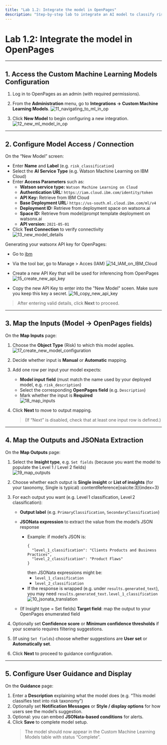 ```yaml
---
title: "Lab 1.2: Integrate the model in OpenPages"
description: "Step‑by‑step lab to integrate an AI model to classify risk descriptions into Basel II taxonomy in OpenPages using Custom Machine Learning Models"
---
```


# Lab 1.2: Integrate the model in OpenPages

---

## 1. Access the Custom Machine Learning Models Configuration

1. Log in to OpenPages as an admin (with required permissions).  
2. From the **Administration** menu, go to **Integrations → Custom Machine Learning Models**.
![11_navigating_to_ml_in_op](images/11_navigating_to_ml_in_op.png)

3. Click **New Model** to begin configuring a new integration.  
![12_new_ml_model_in_op](images/12_new_ml_model_in_op.png)

---

## 2. Configure Model Access / Connection

On the “New Model” screen:

- Enter **Name** and **Label** (e.g. `risk_classification`)  
- Select the **AI Service Type** (e.g. Watson Machine Learning on IBM Cloud)  
- Enter **Access Parameters** such as:  
  - **Watson service type:** `Watson Machine Learning on Cloud`
  - **Authentication URL:** `https://iam.cloud.ibm.com/identity/token`
  - **API Key:** Retrieve from IBM Cloud 
  - **Base Deployment URL:** `https://us-south.ml.cloud.ibm.com/ml/v4`
  - **Deployment ID:** Retrieve from deployment space on watsonx.ai
  - **Space ID:**  Retrieve from model/prompt template deployment on watsonx.ai
  - **API version:** `2021-05-01`  
- Click **Test Connection** to verify connectivity  
![13_new_model_details](images/13_new_model_details.png)

Generating your watsonx API key for OpenPages:
- Go to [ibm](https://cloud.ibm.com/)
- Via the tool bar, go to Manage > Acces (IAM)
![14_IAM_on_IBM_Cloud](images/14_IAM_on_IBM_Cloud.png)

- Create a new API Key that will be used for inferencing from OpenPages
![15_create_new_api_key](images/15_create_new_api_key.png)

- Copy the new API Key to enter into the "New Model" sceen. Make sure you keep this key a secret.
![16_copy_new_api_key](images/16_copy_new_api_key.png)

> After entering valid details, click **Next** to proceed.

---

## 3. Map the Inputs (Model → OpenPages fields)

On the **Map Inputs** page:

1. Choose the **Object Type** (Risk) to which this model applies.
![17_create_new_model_configuration](images/17_create_new_model_configuration.png)

2. Decide whether input is **Manual** or **Automatic** mapping.  

3. Add one row per input your model expects:
   - **Model input field** (must match the name used by your deployed model, e.g. `risk_description`)  
   - Select the corresponding **OpenPages field** (e.g. `Description`)  
   - Mark whether the input is **Required**  
![18_map_inputs](images/18_map_inputs.png)

4. Click **Next** to move to output mapping.  
   > (If “Next” is disabled, check that at least one input row is defined.)

---

## 4. Map the Outputs and JSONata Extraction

On the **Map Outputs** page:

1. Select the **Insight type**, e.g. `Set fields` (because you want the model to populate the Level 1 / Level 2 fields)  
   ![19_map_outputs](images/19_map_outputs.png)

2. Choose whether each output is **Single insight** or **List of insights** (for your taxonomy, Single is typical) :contentReference[oaicite:3]{index=3}  
3. For each output you want (e.g. Level 1 classification, Level 2 classification):
   - **Output label** (e.g. `PrimaryClassification`, `SecondaryClassification`)  
   - **JSONata expression** to extract the value from the model’s JSON response  
     - Example: if model’s JSON is:  
       ```
       {
         "level_1_classification": "Clients Products and Business Practices",
         "level_2_classification": "Product Flaws"
       }
       ```
       then JSONata expressions might be:  
       - `level_1_classification`  
       - `level_2_classification`  
     - If the response is wrapped (e.g. under `results.generated_text`), you may need `results.generated_text.level_1_classification` 
    ![10_jsonata_translation](images/10_jsonata_translation.png) 

   - (If Insight type = Set fields) **Target field**: map the output to your OpenPages enumerated field  
   
4. Optionally set **Confidence score** or **Minimum confidence thresholds** if your scenario requires filtering suggestions.
5. (If using `Set fields`) choose whether suggestions are **User set** or **Automatically set**.   
6. Click **Next** to proceed to guidance configuration.

---

## 5. Configure User Guidance and Display

On the **Guidance** page:

1. Enter a **Description** explaining what the model does (e.g. “This model classifies text into risk taxonomy”)  
2. Optionally set **Notification Messages** or **Style / display options** for how users see the model’s suggestion. 
3. Optional: you can embed **JSONata-based conditions** for alerts.  
4. Click **Save** to complete model setup.  
   > The model should now appear in the Custom Machine Learning Models table with status “Complete”. 

